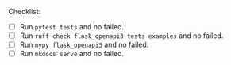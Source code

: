 Checklist:

- [ ] Run `pytest tests` and no failed.
- [ ] Run `ruff check flask_openapi3 tests examples` and no failed.
- [ ] Run `mypy flask_openapi3` and no failed.
- [ ] Run `mkdocs serve` and no failed.
